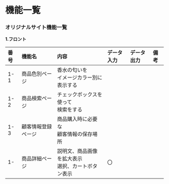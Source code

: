 # 機能一覧
### オリジナルサイト機能一覧
**1.フロント**

|番号|機能名|内容|データ入力|データ出力|備考
|:---|:---|:---|:---|:---|:---|
|1-1|商品色別ページ|香水の匂いを<br>イメージカラー別に表示する||||
|1-2|商品検索ページ|チェックボックスを使って<br>検索をする||||
|1-3|顧客情報登録ページ|商品購入時に必要な<br>顧客情報の保存場所||||
|1-|商品詳細ページ|説明文、商品画像を拡大表示<br>選択、カートボタン表示|〇|||

